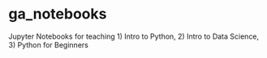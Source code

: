 # ga_notebooks
Jupyter Notebooks for teaching 1) Intro to Python, 2) Intro to Data Science, 3) Python for Beginners
